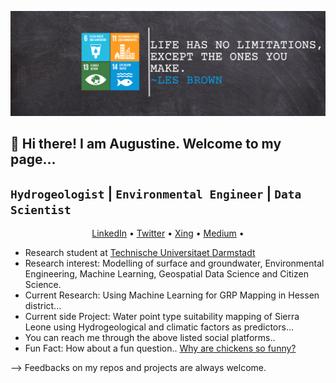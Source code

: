 ![](https://github.com/Madaar49/Madaar49/blob/main/Logo_header.png)

<p align="center">
  
## 👋 Hi there! I am Augustine. Welcome to my page...
</p>

<p align="center">
  
## `Hydrogeologist` | `Environmental Engineer` | `Data Scientist`
</p>

<p align="center">
  <a href="https://www.linkedin.com/in/augustine-maada-gbondo-443479117/">LinkedIn</a> •
  <a href="https://twitter.com/geogbondo">Twitter</a> •
  <a href="https://www.xing.com/profile/AugustineMaada_Gbondo/cv">Xing</a> •
  <a href="https://medium.com/@augustinegbondo">Medium</a> •
</p>

- Research student at [Technische Universitaet Darmstadt](https://www.geo.tu-darmstadt.de/iag/willkommen_iag/index.de.jsp) 
- Research interest: Modelling of surface and groundwater, Environmental Engineering, Machine Learning, Geospatial Data Science and Citizen Science. 
- Current Research: Using Machine Learning for GRP Mapping in Hessen district...
- Current side Project: Water point type suitability mapping of Sierra Leone using Hydrogeological and climatic factors as predictors...
- You can reach me through the above listed social platforms..
- Fun Fact: How about a fun question.. [Why are chickens so funny?](https://www.youtube.com/shorts/04GBDCWiknk) 

--> Feedbacks on my repos and projects are always welcome.

<!--
**Madaar49/Madaar49** is a ✨ _special_ ✨ repository because its `README.md` (this file) appears on your GitHub profile.
Here are some ideas to get you started:
-->

